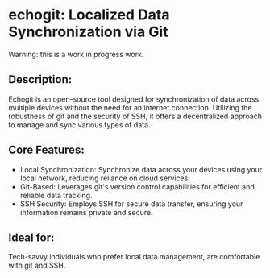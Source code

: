 # echogit: Localized Data Synchronization via Git

Warning: this is a work in progress work.  

## Description:

Echogit is an open-source tool designed for synchronization of data across multiple devices without the need for an internet connection. Utilizing the robustness of git and the security of SSH, it offers a decentralized approach to manage and sync various types of data.

## Core Features:

- Local Synchronization: Synchronize data across your devices using your local network, reducing reliance on cloud services.
- Git-Based: Leverages git's version control capabilities for efficient and reliable data tracking.
- SSH Security: Employs SSH for secure data transfer, ensuring your information remains private and secure.

## Ideal for:

Tech-savvy individuals who prefer local data management, are comfortable with git and SSH.

